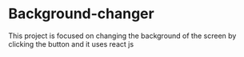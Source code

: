 # Background-changer
This project is focused on changing the background of the screen by clicking the button and it uses react js
